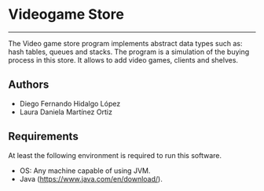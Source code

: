 # Videogame Store
------------
The Video game store program implements abstract data types such as: hash tables, queues and stacks. The program is a simulation of the buying process in this store. It allows to add video games, clients and shelves.

## Authors
- Diego Fernando Hidalgo López
- Laura Daniela Martínez Ortiz

## Requirements
At least the following environment is required to run this software.

 * OS: Any machine capable of using JVM.
 * Java (https://www.java.com/en/download/).
